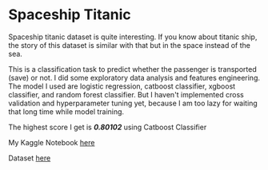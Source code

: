 # Spaceship Titanic

Spaceship titanic dataset is quite interesting. If you know about titanic ship, the story of this dataset is similar with that but in the space instead of the sea.

This is a classification task to predict whether the passenger is transported (save) or not. I did some exploratory data analysis and features engineering. 
The model I used are logistic regression, catboost classifier, xgboost classifier, and random forest classifier. 
But I haven't implemented cross validation and hyperparameter tuning yet, because I am too lazy for waiting that long time while model training. 

The highest score I get is _**0.80102**_ using Catboost Classifier

My Kaggle Notebook [here](https://www.kaggle.com/code/iqbalpahlevi/spaceship-titanic)

Dataset [here](https://www.kaggle.com/competitions/spaceship-titanic/data)
